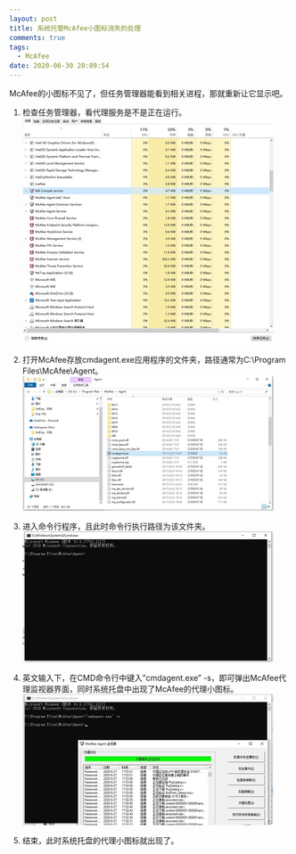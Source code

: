 ```yaml
---
layout: post
title: 系统托管McAfee小图标消失的处理
comments: true
tags:
  - McAfee
date: 2020-06-30 20:09:54
---
```

McAfee的小图标不见了，但任务管理器能看到相关进程，那就重新让它显示吧。
<!--more-->

1. 检查任务管理器，看代理服务是不是正在运行。
![](/assets/images/200630_1.jpg)

2. 打开McAfee存放cmdagent.exe应用程序的文件夹，路径通常为C:\Program Files\McAfee\Agent。
![](/assets/images/200630_2.jpg)

3. 进入命令行程序，且此时命令行执行路径为该文件夹。
![](/assets/images/200630_3.jpg)
 
4. 英文输入下，在CMD命令行中键入”cmdagent.exe” -s，即可弹出McAfee代理监视器界面，同时系统托盘中出现了McAfee的代理小图标。
![](/assets/images/200630_4.jpg)

5. 结束，此时系统托盘的代理小图标就出现了。